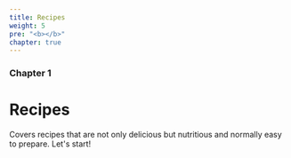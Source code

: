 ```yaml
---
title: Recipes
weight: 5
pre: "<b></b>"
chapter: true
---
```


### Chapter 1

# Recipes

Covers recipes that are not only delicious but nutritious and normally easy to prepare. Let's start!
